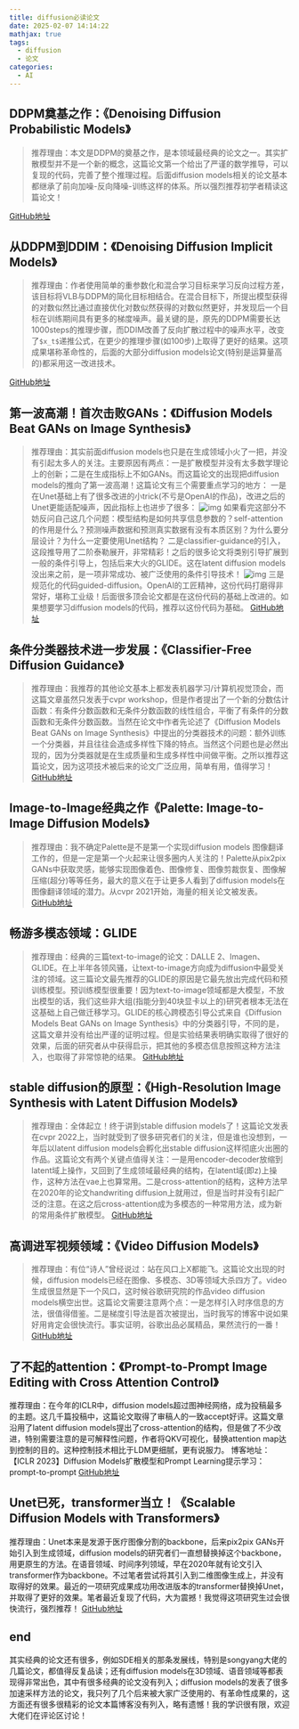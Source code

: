 ```yaml
---
title: diffusion必读论文
date: 2025-02-07 14:14:22
mathjax: true
tags:
  - diffusion
  - 论文 
categories:
  - AI
---
```


## DDPM奠基之作：《Denoising Diffusion Probabilistic Models》

>推荐理由：本文是DDPM的奠基之作，是本领域最经典的论文之一。其实扩散模型并不是一个新的概念，这篇论文第一个给出了严谨的数学推导，可以复现的代码，完善了整个推理过程。后面diffusion models相关的论文基本都继承了前向加噪-反向降噪-训练这样的体系。所以强烈推荐初学者精读这篇论文！

[GitHub地址](https://github.com/lucidrains/denoising-diffusion-pytorch)

## 从DDPM到DDIM：《Denoising Diffusion Implicit Models》

>推荐理由：作者使用简单的重参数化和混合学习目标来学习反向过程方差，该目标将VLB与DDPM的简化目标相结合。在混合目标下，所提出模型获得的对数似然比通过直接优化对数似然获得的对数似然更好，并发现后一个目标在训练期间具有更多的梯度噪声。最关键的是，原先的DDPM需要长达1000steps的推理步骤，而DDIM改善了反向扩散过程中的噪声水平，改变了`$x_t$`递推公式，在更少的推理步骤(如100步)上取得了更好的结果。这项成果堪称革命性的，后面的大部分diffusion models论文(特别是运算量高的)都采用这一改进技术。

[GitHub地址](https://github.com/ermongroup/ddim)
<!-- more -->
## 第一波高潮！首次击败GANs：《Diffusion Models Beat GANs on Image Synthesis》

>推荐理由：其实前面diffusion models也只是在生成领域小火了一把，并没有引起太多人的关注。主要原因有两点：一是扩散模型并没有太多数学理论上的创新；二是在生成指标上不如GANs。而这篇论文的出现把diffusion models的推向了第一波高潮！这篇论文有三个需要重点学习的地方：
一是在Unet基础上有了很多改进的小trick(不亏是OpenAI的作品)，改进之后的Unet更能适配噪声，因此指标上也进步了很多：
![img](image_0.png)
如果看完这部分不妨反问自己这几个问题：模型结构是如何共享信息参数的？self-attention的作用是什么？预测噪声数据和预测真实数据有没有本质区别？为什么要分层设计？为什么一定要使用Unet结构？
二是classifier-guidance的引入，这段推导用了二阶泰勒展开，非常精彩！之后的很多论文将类别引导扩展到一般的条件引导上，包括后来大火的GLIDE。这在latent diffusion models没出来之前，是一项非常成功、被广泛使用的条件引导技术！
![img](image_1.png)
三是规范化的代码guided-diffusion。OpenAI的工匠精神，这份代码打磨得非常好，堪称工业级！后面很多顶会论文都是在这份代码的基础上改进的。如果想要学习diffusion models的代码，推荐以这份代码为基础。
[GitHub地址](https://github.com/openai/guided-diffusion)

## 条件分类器技术进一步发展：《Classifier-Free Diffusion Guidance》

>推荐理由：我推荐的其他论文基本上都发表机器学习/计算机视觉顶会，而这篇文章虽然只发表于cvpr workshop，但是作者提出了一个新的分数估计函数：有条件分数函数和无条件分数函数的线性组合，平衡了有条件的分数函数和无条件分数函数。当然在论文中作者先论述了《Diffusion Models Beat GANs on Image Synthesis》中提出的分类器技术的问题：额外训练一个分类器，并且往往会造成多样性下降的特点。当然这个问题也是必然出现的，因为分类器就是在生成质量和生成多样性中间做平衡。之所以推荐这篇论文，因为这项技术被后来的论文广泛应用，简单有用，值得学习！
[GitHub地址](https://github.com/lucidrains/classifier-free-guidance-pytorch)

## Image-to-Image经典之作《Palette: Image-to-Image Diffusion Models》

>推荐理由：我不确定Palette是不是第一个实现diffusion models 图像翻译工作的，但是一定是第一个火起来让很多圈内人关注的！Palette从pix2pix GANs中获取灵感，能够实现图像着色、图像修复、图像剪裁恢复、图像解压缩(超分)等等任务，最大的意义在于让更多人看到了diffusion models在图像翻译领域的潜力。从cvpr 2021开始，海量的相关论文被发表。
[GitHub地址](https://github.com/Janspiry/Palette-Image-to-Image-Diffusion-Models)

## 畅游多模态领域：GLIDE

>推荐理由：经典的三篇text-to-image的论文：DALLE 2、Imagen、GLIDE。在上半年各领风骚，让text-to-image方向成为diffusion中最受关注的领域。这三篇论文最先推荐的GLIDE的原因是它最先放出完成代码和预训练模型。预训练模型很重要！因为text-to-image领域都是大模型，不放出模型的话，我们这些非大组(指能分到40块显卡以上的)研究者根本无法在这基础上自己做迁移学习。GLIDE的核心跨模态引导公式来自《Diffusion Models Beat GANs on Image Synthesis》中的分类器引导，不同的是，这篇文章并没有给出严谨的证明过程。但是实验结果表明确实取得了很好的效果，后面的研究者从中获得启示，把其他的多模态信息按照这种方法注入，也取得了非常惊艳的结果。
[GitHub地址](https://github.com/openai/glide-text2im/tree/main/glide_text2im)

## stable diffusion的原型：《High-Resolution Image Synthesis with Latent Diffusion Models》

>推荐理由：全体起立！终于讲到stable diffusion models了！这篇论文发表在cvpr 2022上，当时就受到了很多研究者们的关注，但是谁也没想到，一年后以latent diffusion models会孵化出stable diffusion这样彻底火出圈的作品。这篇论文有两个关键点值得关注：一是用encoder-decoder放缩到latent域上操作，又回到了生成领域最经典的结构，在latent域(即z)上操作，这种方法在vae上也算常用。二是cross-attention的结构，这种方法早在2020年的论文handwriting diffusion上就用过，但是当时并没有引起广泛的注意。在这之后cross-attention成为多模态的一种常用方法，成为新的常用条件扩散模型。
[GitHub地址](https://github.com/CompVis/latent-diffusion)

## 高调进军视频领域：《Video Diffusion Models》

>推荐理由：有位“诗人”曾经说过：站在风口上X都能飞。这篇论文出现的时候，diffusion models已经在图像、多模态、3D等领域大杀四方了。video生成很显然是下一个风口，这时候谷歌研究院的作品video diffusion models横空出世。这篇论文需要注意两个点：一是怎样引入时序信息的方法，很值得借鉴。二是梯度引导法是首次被提出，当时我写的博客中说如果好用肯定会很快流行。事实证明，谷歌出品必属精品，果然流行的一番！
[GitHub地址](https://github.com/lucidrains/video-diffusion-pytorch)

## 了不起的attention：《Prompt-to-Prompt Image Editing with Cross Attention Control》

推荐理由：在今年的ICLR中，diffusion models超过图神经网络，成为投稿最多的主题。这几千篇投稿中，这篇论文取得了审稿人的一致accept好评。这篇文章沿用了latent diffusion models提出了cross-attention的结构，但是做了不少改进，特别需要注意的是可解释性问题，作者将QKV可视化，替换attention map达到控制的目的。这种控制技术相比于LDM更细腻，更有说服力。
博客地址：【ICLR 2023】Diffusion Models扩散模型和Prompt Learning提示学习：prompt-to-prompt
[GitHub地址](https://github.com/bloc97/CrossAttentionControl)

## Unet已死，transformer当立！《Scalable Diffusion Models with Transformers》

推荐理由：Unet本来是发源于医疗图像分割的backbone，后来pix2pix GANs开始引入到生成领域，diffusion models的研究者们一直想替换掉这个backbone，用更原生的方法。在语音领域、时间序列领域，早在2020年就有论文引入transformer作为backbone。不过笔者尝试将其引入到二维图像生成上，并没有取得好的效果。最近的一项研究成果成功用改进版本的transformer替换掉Unet，并取得了更好的效果。笔者最近复现了代码，大为震撼！我觉得这项研究生过会很快流行，强烈推荐！
[GitHub地址](https://github.com/facebookresearch/DiT)

## end

其实经典的论文还有很多，例如SDE相关的那条发展线，特别是songyang大佬的几篇论文，都值得反复品读；还有diffusion models在3D领域、语音领域等都表现得非常出色，其中有很多经典的论文没有列入；diffusion models的发表了很多加速采样方法的论文，我只列了几个后来被大家广泛使用的、有革命性成果的，这方面还有很多很精彩的论文本篇博客没有列入，略有遗憾！我的学识很有限，欢迎大佬们在评论区讨论！
